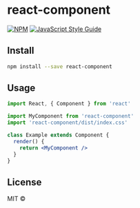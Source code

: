 # react-component

> 

[![NPM](https://img.shields.io/npm/v/react-component.svg)](https://www.npmjs.com/package/react-component) [![JavaScript Style Guide](https://img.shields.io/badge/code_style-standard-brightgreen.svg)](https://standardjs.com)

## Install

```bash
npm install --save react-component
```

## Usage

```jsx
import React, { Component } from 'react'

import MyComponent from 'react-component'
import 'react-component/dist/index.css'

class Example extends Component {
  render() {
    return <MyComponent />
  }
}
```

## License

MIT © [](https://github.com/)
